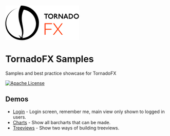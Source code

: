 ![TornadoFX Logo](graphics/tornado-fx-logo.png?raw=true "TornadoFX")
# TornadoFX Samples

Samples and best practice showcase for TornadoFX

[![Apache License](https://img.shields.io/badge/license-Apache%20License%202.0-blue.svg)](http://www.apache.org/licenses/LICENSE-2.0)

## Demos

- [Login](https://github.com/edvin/tornadofx-samples/tree/master/login) - Login screen, remember me, main view only shown to logged in users.
- [Charts](https://github.com/edvin/tornadofx-samples/tree/master/charts) - Show all barcharts that can be made.
- [Treeviews](https://github.com/edvin/tornadofx-samples/tree/master/treeviews) - Show two ways of building treeviews.
